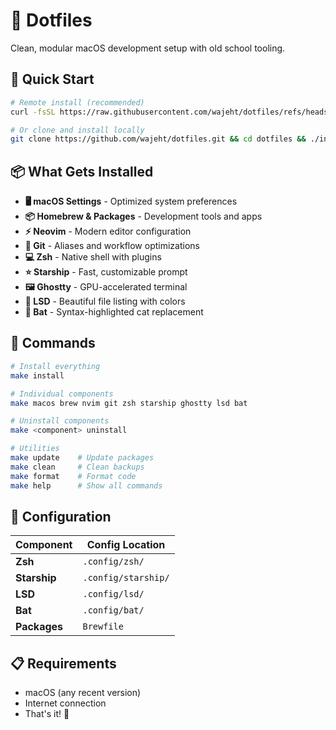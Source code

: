 # 🌟 Dotfiles

Clean, modular macOS development setup with old school tooling.

## 🚀 Quick Start

```bash
# Remote install (recommended)
curl -fsSL https://raw.githubusercontent.com/wajeht/dotfiles/refs/heads/main/remote-install.sh | bash

# Or clone and install locally
git clone https://github.com/wajeht/dotfiles.git && cd dotfiles && ./install.sh
```

## 📦 What Gets Installed

- **🖥️ macOS Settings** - Optimized system preferences
- **📦 Homebrew & Packages** - Development tools and apps
- **⚡ Neovim** - Modern editor configuration
- **🔗 Git** - Aliases and workflow optimizations
- **💻 Zsh** - Native shell with plugins
- **⭐ Starship** - Fast, customizable prompt
- **🖼️ Ghostty** - GPU-accelerated terminal
- **📁 LSD** - Beautiful file listing with colors
- **🦇 Bat** - Syntax-highlighted cat replacement

## 🔧 Commands

```bash
# Install everything
make install

# Individual components
make macos brew nvim git zsh starship ghostty lsd bat

# Uninstall components
make <component> uninstall

# Utilities
make update    # Update packages
make clean     # Clean backups
make format    # Format code
make help      # Show all commands
```

## 📁 Configuration

| Component | Config Location |
|-----------|----------------|
| **Zsh** | `.config/zsh/` |
| **Starship** | `.config/starship/` |
| **LSD** | `.config/lsd/` |
| **Bat** | `.config/bat/` |
| **Packages** | `Brewfile` |

## 📋 Requirements

- macOS (any recent version)
- Internet connection
- That's it! 🎯

